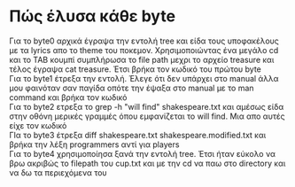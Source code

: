 # Πώς έλυσα κάθε byte
Για το byte0 αρχικά έγραψα την εντολή tree και είδα τους υποφακέλους με τα lyrics απο το theme του ποκεμον. Χρησιμοποιώντας ένα μεγάλο cd και το TAB κουμπί συμπλήρωσα το file path μεχρι το αρχείο treasure και τέλος έγραψα cat treasure. Έτσι βρήκα τον κωδικό του πρώτου byte  <br> 
Για το byte1 έτρεξα την εντολή. Έλεγε ότι δεν υπάρχει στο manual άλλα μου φαινόταν σαν παγίδα οπότε την έψαξα στο manual με το man command και βρήκα τον κωδικό  <br> 
Για το byte2 ετρεξα το grep -h "will find" shakespeare.txt και αμέσως είδα στην οθόνη μερικές γραμμές όπου εμφανίζεται το will find. Μια απο αυτές είχε τον κωδικό <br>
ΓΙα το byte3 έτρεξα diff shakespeare.txt shakespeare.modified.txt και βρήκα την λέξη programmers αντί για players <br>
Για το byte4 χρησιμοποίησα ξανά την εντολή tree. Έτσι ήταν εύκολο να βρω ακριβώς το filepath του cup.txt και με την cd να παω στο directory και να δω τα περιεχόμενα του <br>
